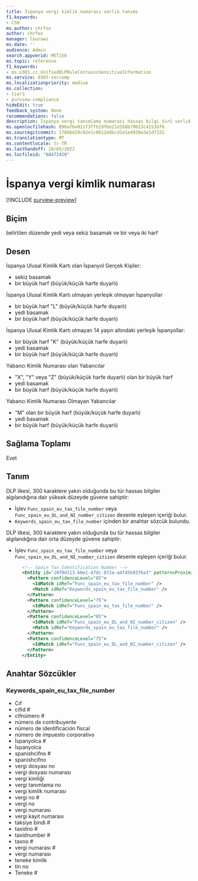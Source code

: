 ```yaml
---
title: İspanya vergi kimlik numarası varlık tanımı
f1.keywords:
- CSH
ms.author: chrfox
author: chrfox
manager: laurawi
ms.date: ''
audience: Admin
search.appverid: MET150
ms.topic: reference
f1_keywords:
- ms.o365.cc.UnifiedDLPRuleContainsSensitiveInformation
ms.service: O365-seccomp
ms.localizationpriority: medium
ms.collection:
- tier3
- purview-compliance
hideEdit: true
feedback_system: None
recommendations: false
description: İspanya vergi tanımlama numarası hassas bilgi türü varlık tanımı.
ms.openlocfilehash: 096a76e011f3ffb19fbe21e268b79023c4153bf6
ms.sourcegitcommit: 176bbd29c92e1c0812e8bcd1e1e4938a3e1d7331
ms.translationtype: MT
ms.contentlocale: tr-TR
ms.lasthandoff: 10/05/2022
ms.locfileid: "68472420"
---
```

# <a name="spain-tax-identification-number"></a>İspanya vergi kimlik numarası

[!INCLUDE [purview-preview](../includes/purview-preview.md)]

## <a name="format"></a>Biçim

belirtilen düzende yedi veya sekiz basamak ve bir veya iki harf

## <a name="pattern"></a>Desen

İspanya Ulusal Kimlik Kartı olan İspanyol Gerçek Kişiler:

- sekiz basamak
- bir büyük harf (büyük/küçük harfe duyarlı)

İspanya Ulusal Kimlik Kartı olmayan yerleşik olmayan İspanyollar

- bir büyük harf "L" (büyük/küçük harfe duyarlı)
- yedi basamak
- bir büyük harf (büyük/küçük harfe duyarlı)

İspanya Ulusal Kimlik Kartı olmayan 14 yaşın altındaki yerleşik İspanyollar:

- bir büyük harf "K" (büyük/küçük harfe duyarlı)
- yedi basamak
- bir büyük harf (büyük/küçük harfe duyarlı)

Yabancı Kimlik Numarası olan Yabancılar

- "X", "Y" veya "Z" (büyük/küçük harfe duyarlı) olan bir büyük harf
- yedi basamak
- bir büyük harf (büyük/küçük harfe duyarlı)

Yabancı Kimlik Numarası Olmayan Yabancılar

- "M" olan bir büyük harf (büyük/küçük harfe duyarlı)
- yedi basamak
- bir büyük harf (büyük/küçük harfe duyarlı)

## <a name="checksum"></a>Sağlama Toplamı

Evet

## <a name="definition"></a>Tanım

DLP ilkesi, 300 karaktere yakın olduğunda bu tür hassas bilgiler algılandığına dair yüksek düzeyde güvene sahiptir:

- İşlev `Func_spain_eu_tax_file_number` veya `Func_spain_eu_DL_and_NI_number_citizen` desenle eşleşen içeriği bulur.
- `Keywords_spain_eu_tax_file_number` içinden bir anahtar sözcük bulundu.

DLP ilkesi, 300 karaktere yakın olduğunda bu tür hassas bilgiler algılandığına dair orta düzeyde güvene sahiptir:

- İşlev `Func_spain_eu_tax_file_number` veya `Func_spain_eu_DL_and_NI_number_citizen` desenle eşleşen içeriği bulur.

```xml
      <!-- Spain Tax Identification Number -->
      <Entity id="10f0d113-b0e1-47dc-872a-a4f45b9376a3" patternsProximity="300" recommendedConfidence="85">
        <Pattern confidenceLevel="85">
          <IdMatch idRef="Func_spain_eu_tax_file_number" />
          <Match idRef="Keywords_spain_eu_tax_file_number" />
        </Pattern>
        <Pattern confidenceLevel="75">
          <IdMatch idRef="Func_spain_eu_tax_file_number" />
        </Pattern>
        <Pattern confidenceLevel="85">
          <IdMatch idRef="Func_spain_eu_DL_and_NI_number_citizen" />
          <Match idRef="Keywords_spain_eu_tax_file_number" />
        </Pattern>
        <Pattern confidenceLevel="75">
          <IdMatch idRef="Func_spain_eu_DL_and_NI_number_citizen" />
        </Pattern>
      </Entity>
```

## <a name="keywords"></a>Anahtar Sözcükler

### <a name="keywords_spain_eu_tax_file_number"></a>Keywords_spain_eu_tax_file_number

- Cıf
- cifid #
- cifnúmero #
- número de contribuyente
- número de identificación fiscal
- número de impuesto corporativo
- İspanyolca #
- İspanyolca
- spanishcifno #
- spanishcifno
- vergi dosyası no
- vergi dosyası numarası
- vergi kimliği
- vergi tanımlama no
- vergi kimlik numarası
- vergi no #
- vergi no
- vergi numarası
- vergi kayıt numarası
- taksiye bindi #
- taxidno #
- taxidnumber #
- taxno #
- vergi numarası #
- vergi numarası
- teneke kimlik
- tin no
- Teneke #
